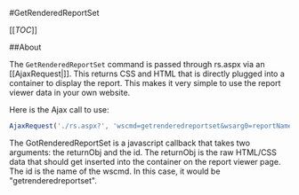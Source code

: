 #GetRenderedReportSet

[[_TOC_]]

##About

The ``GetRenderedReportSet`` command is passed through rs.aspx via an [[AjaxRequest|]]. This returns CSS and HTML that is directly plugged into a container to display the report. This makes it very simple to use the report viewer data in your own website.  

Here is the Ajax call to use:

```javascript
AjaxRequest('./rs.aspx?', 'wscmd=getrenderedreportset&wsarg0=reportName', GotRenderedReportSet, null, 'getrenderedreportset');
```

The GotRenderedReportSet is a javascript callback that takes two arguments: the returnObj and the id. The returnObj is the raw HTML/CSS data that should get inserted into the container on the report viewer page. The id is the name of the wscmd. In this case, it would be "getrenderedreportset".